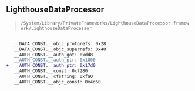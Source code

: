 ## LighthouseDataProcessor

> `/System/Library/PrivateFrameworks/LighthouseDataProcessor.framework/LighthouseDataProcessor`

```diff

   __DATA_CONST.__objc_protorefs: 0x28
   __DATA_CONST.__objc_superrefs: 0x40
   __AUTH_CONST.__auth_got: 0xdd8
-  __AUTH_CONST.__auth_ptr: 0x1800
+  __AUTH_CONST.__auth_ptr: 0x17d0
   __AUTH_CONST.__const: 0x7280
   __AUTH_CONST.__cfstring: 0xfa0
   __AUTH_CONST.__objc_const: 0x4d60

```
